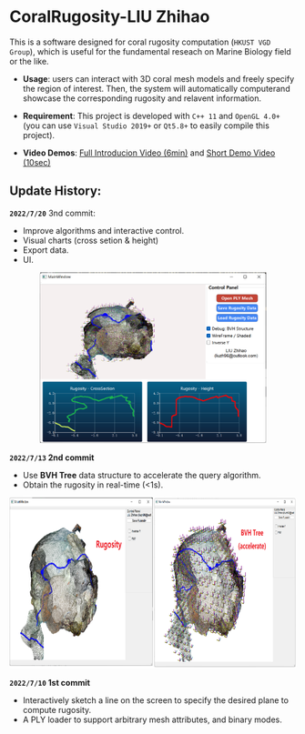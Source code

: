 # CoralRugosity-LIU Zhihao
This is a software designed for coral rugosity computation (``HKUST VGD Group``), which is useful for the fundamental reseach on Marine Biology field or the like.

- **Usage**: users can interact with 3D coral mesh models and freely specify the region of interest. Then, the system will automatically computerand showcase the corresponding rugosity and relavent information.

- **Requirement**: This project is developed with ``C++ 11`` and ``OpenGL 4.0+`` (you can use ``Visual Studio 2019+`` or ``Qt5.8+`` to easily compile this project).

- **Video Demos**: [Full Introducion Video (6min)](https://hkustconnect-my.sharepoint.com/:v:/g/personal/zliuem_connect_ust_hk/ESVDay4p9GFIv-bjDyzJM0gBut2MnGZS8UJJ52aH9RRxuw?e=Goegkb) and [Short Demo Video (10sec)](https://hkustconnect-my.sharepoint.com/:v:/g/personal/zliuem_connect_ust_hk/EUOFKCo9tTZFty2rVJMw4iABEGVwWlSnkLCYim2jHT29Ig?e=NGomST)

## Update History:

**``2022/7/20``** 3nd commit: 

  - Improve algorithms and interactive control.
  - Visual charts (cross setion & height)
  - Export data.
  - UI.
  
  <div align=center><img height="300" src="https://github.com/RyuZhihao123/CoralRugosity/blob/main/figures/7_20_0.png"/></div>

**``2022/7/13`` 2nd commit**

  - Use **BVH Tree** data structure to accelerate the query algorithm.
  - Obtain the rugosity in real-time (<1s).

<div align=center><img height="300" src="https://github.com/RyuZhihao123/CoralRugosity/blob/main/figures/7_13_0.png"/></div>


**``2022/7/10`` 1st commit**

  - Interactively sketch a line on the screen to specify the desired plane to compute rugosity.
  - A PLY loader to support arbitrary mesh attributes, and binary modes.
 
